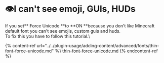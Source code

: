# 👁I can't see emoji, GUIs, HUDs

If you set** Force Unicode **to **ON **because you don't like Minecraft default font you can't see emojis, custom guis and huds.\
To fix this you have to follow this tutorial.\


{% content-ref url="../../plugin-usage/adding-content/advanced/fonts/thin-font-force-unicode.md" %}
[thin-font-force-unicode.md](../../plugin-usage/adding-content/advanced/fonts/thin-font-force-unicode.md)
{% endcontent-ref %}
